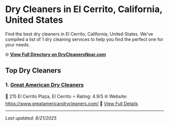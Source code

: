 # Dry Cleaners in El Cerrito, California, United States

Find the best dry cleaners in El Cerrito, California, United States. We've compiled a list of 1 dry cleaning services to help you find the perfect one for your needs.

🌐 **[View Full Directory on DryCleanersNear.com](https://drycleanersnear.com/city/US/California/El%20Cerrito)**

## Top Dry Cleaners

### 1. [Great American Dry Cleaners](https://drycleanersnear.com/dryCleaner/689d435e756b71cad101f085/great-american-dry-cleaners)
📍 215 El Cerrito Plaza, El Cerrito
⭐ Rating: 4.9/5
🌐 Website: https://www.greatamericandrycleaners.com/
🔗 [View Full Details](https://drycleanersnear.com/dryCleaner/689d435e756b71cad101f085/great-american-dry-cleaners)


---

*Last updated: 8/21/2025*
